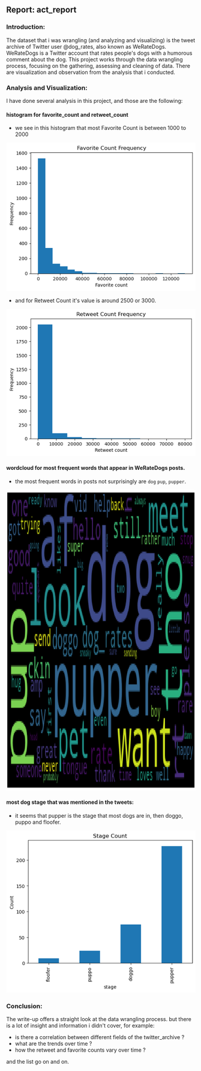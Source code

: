 ## Report: act_report

### Introduction:
The dataset that i was wrangling (and analyzing and visualizing)
is the tweet archive of Twitter user @dog_rates, also known as WeRateDogs. WeRateDogs is a Twitter
account that rates people's dogs with a humorous comment about the dog.
This project works through the data wrangling process, focusing on the gathering, assessing and cleaning
of data. There are visualization and observation from the analysis that i conducted.

### Analysis and Visualization:
I have done several analysis in this project, and those are the following:

#### histogram for favorite_count and retweet_count
+ we see in this histogram that most Favorite Count is  between 1000 to 2000
<img src="data/Favorite Count Frequency.png" />



+ and for Retweet Count it's value is around 2500 or 3000.
<img src="data/Retweet Count Frequency.png"/>

#### wordcloud for most frequent words that appear in WeRateDogs posts.
+ the most frequent words in posts not surprisingly are `dog` `pup`, `pupper`.

<img height="800" src="data/wordcloud.png" width="1200"/>


#### most dog stage that was mentioned in the tweets:
+ it seems that pupper is the stage that most dogs are in, then doggo, puppo and floofer.
<img src="data/Stage Count.png" />



### Conclusion:
The write-up offers a straight look at the data wrangling process. but there is a lot of insight and information i didn't cover, for example:
+ is there a correlation between different fields of the twitter_archive ?
+ what are the trends over time ?
+ how the retweet and favorite counts vary over time ?

and the list go on and on.